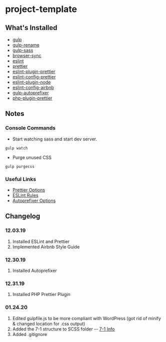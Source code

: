 # project-template

## What's Installed

- [gulp](https://www.npmjs.com/package/gulp)
- [gulp-rename](https://www.npmjs.com/package/gulp-rename)
- [gulp-sass](https://www.npmjs.com/package/gulp-sass)
- [browser-sync](https://www.npmjs.com/package/browser-sync)
- [eslint](https://www.npmjs.com/package/eslint)
- [prettier](https://www.npmjs.com/package/prettier)
- [eslint-plugin-prettier](https://www.npmjs.com/package/eslint-plugin-prettier)
- [eslint-config-prettier](https://www.npmjs.com/package/eslint-config-prettier)
- [eslint-plugin-node](https://www.npmjs.com/package/eslint-plugin-node)
- [eslint-config-airbnb](https://www.npmjs.com/package/eslint-config-airbnb)
- [gulp-autoprefixer](https://www.npmjs.com/package/gulp-autoprefixer)
- [php-plugin-prettier](https://www.npmjs.com/package/@prettier/plugin-php)

## Notes

### Console Commands

- Start watching sass and start dev server.

```console
gulp watch
```

- Purge unused CSS

```console
gulp purgecss
```

### Useful Links

- [Prettier Options](https://prettier.io/docs/en/options.html)
- [ESLint Rules](https://eslint.org/docs/4.0.0/rules/)
- [Autoprefixer Options](https://github.com/postcss/autoprefixer#options)

## Changelog

### 12.03.19

1. Installed ESLint and Prettier
2. Implemented Airbnb Style Guide

### 12.30.19

1. Installed Autoprefixer

### 12.31.19

1. Installed PHP Prettier Plugin

### 01.24.20

1. Edited gulpfile.js to be more compliant with WordPress (got rid of minify & changed location for .css output)
2. Added the 7-1 structure to SCSS folder -- [7-1 Info](https://github.com/HugoGiraudel/sass-boilerplate)
3. Added .gitignore
